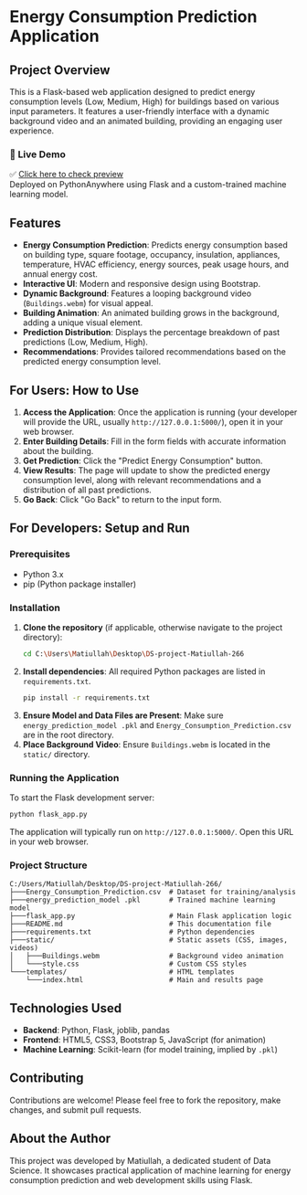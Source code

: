 # Energy Consumption Prediction Application

## Project Overview
This is a Flask-based web application designed to predict energy consumption levels (Low, Medium, High) for buildings based on various input parameters. It features a user-friendly interface with a dynamic background video and an animated building, providing an engaging user experience.

### 🔗 Live Demo

✅ [Click here to check preview](https://matiullah8008.pythonanywhere.com/)  
Deployed on PythonAnywhere using Flask and a custom-trained machine learning model.


## Features
- **Energy Consumption Prediction**: Predicts energy consumption based on building type, square footage, occupancy, insulation, appliances, temperature, HVAC efficiency, energy sources, peak usage hours, and annual energy cost.
- **Interactive UI**: Modern and responsive design using Bootstrap.
- **Dynamic Background**: Features a looping background video (`Buildings.webm`) for visual appeal.
- **Building Animation**: An animated building grows in the background, adding a unique visual element.
- **Prediction Distribution**: Displays the percentage breakdown of past predictions (Low, Medium, High).
- **Recommendations**: Provides tailored recommendations based on the predicted energy consumption level.

## For Users: How to Use
1.  **Access the Application**: Once the application is running (your developer will provide the URL, usually `http://127.0.0.1:5000/`), open it in your web browser.
2.  **Enter Building Details**: Fill in the form fields with accurate information about the building.
3.  **Get Prediction**: Click the "Predict Energy Consumption" button.
4.  **View Results**: The page will update to show the predicted energy consumption level, along with relevant recommendations and a distribution of all past predictions.
5.  **Go Back**: Click "Go Back" to return to the input form.

## For Developers: Setup and Run

### Prerequisites
- Python 3.x
- pip (Python package installer)

### Installation
1.  **Clone the repository** (if applicable, otherwise navigate to the project directory):
    ```bash
    cd C:\Users\Matiullah\Desktop\DS-project-Matiullah-266
    ```
2.  **Install dependencies**: All required Python packages are listed in `requirements.txt`.
    ```bash
    pip install -r requirements.txt
    ```
3.  **Ensure Model and Data Files are Present**: Make sure `energy_prediction_model .pkl` and `Energy_Consumption_Prediction.csv` are in the root directory.
4.  **Place Background Video**: Ensure `Buildings.webm` is located in the `static/` directory.

### Running the Application
To start the Flask development server:
```bash
python flask_app.py
```

The application will typically run on `http://127.0.0.1:5000/`. Open this URL in your web browser.

### Project Structure
```
C:/Users/Matiullah/Desktop/DS-project-Matiullah-266/
├───Energy_Consumption_Prediction.csv  # Dataset for training/analysis
├───energy_prediction_model .pkl       # Trained machine learning model
├───flask_app.py                       # Main Flask application logic
├───README.md                          # This documentation file
├───requirements.txt                   # Python dependencies
├───static/                            # Static assets (CSS, images, videos)
│   ├───Buildings.webm                 # Background video animation
│   └───style.css                      # Custom CSS styles
└───templates/                         # HTML templates
    └───index.html                     # Main and results page
```

## Technologies Used
- **Backend**: Python, Flask, joblib, pandas
- **Frontend**: HTML5, CSS3, Bootstrap 5, JavaScript (for animation)
- **Machine Learning**: Scikit-learn (for model training, implied by `.pkl`)

## Contributing
Contributions are welcome! Please feel free to fork the repository, make changes, and submit pull requests.



## About the Author
This project was developed by Matiullah, a dedicated student of Data Science. It showcases practical application of machine learning for energy consumption prediction and web development skills using Flask.
